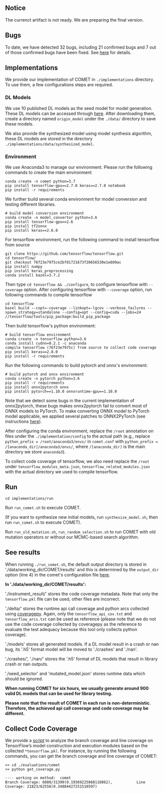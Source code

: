 ## Notice
The currenct artifact is not ready. We are preparing the final version.

## Bugs

To date, we have detected 32 bugs, including 21 confirmed bugs and 7 out of those confirmed bugs have been fixed. See [here](./evaluations/bugs.csv) for details.

## Implementations

We provide our implementation of COMET in `./implementations` directory. To use them, a few configurations steps are required.

### DL Models

We use 10 published DL models as the seed model for model generation. 
These DL models can be accessed through [here](https://drive.google.com/drive/folders/1d6rk80UvqcRtc6voN3jaux3wTbmUAYaI?usp=sharing). After downloading them, create a directory named `origin_model`  under the  `./data/` directory to save these models.

We also provide the synthesized model using model synthesis algorithm, 
these DL models are stored in the directory `./implementations/data/synthesized_model`.

### Environment

We use Anaconda3 to manage our environment. Please run the following commands to create the main environment

```
conda create -n comet python=3.7
pip install tensorflow-gpu==2.7.0 keras==2.7.0 notebook
pip install -r requirements
```

We further build several conda environment for model conversion and testing different libraries.

```
# build model conversion environment
conda create -n model_convertor python=3.6
pip install tensorflow-gpu==2.6
pip install tf2onnx
pip install keras==2.6.0
```

For tensorflow environment, run the following command to install tensorflow from source

```
git clone https://github.com/tensorflow/tensorflow.git
cd tensorflow/
git checkout 76f23e7975ce2bf81721673f20656530e1e609ac
pip install numpy
pip install keras_preprocessing
conda install bazel=3.7.2
```

Then type `cd tensorflow && ./configure`, to configure tensorflow with `--coverage` option. 
After configuring tensorflow with `--coverage` option, run following commands to compile tensorflow

```
cd tensorflow
bazel build --copt=-coverage --linkopt=-lgcov --verbose_failures --spawn_strategy=standalone --config=opt --config=cuda --jobs=24 //tensorflow/tools/pip_package:build_pip_package
```

Then build tensorflow's python environment:

```
# build tensorflow environment
conda create -n tensorflow python=3.6
conda install cudnn=8.2.1 -c anaconda
compile tensorflow (76f23e7975c) from source to collect code coverage
pip install keras==2.8.0
pip install -r requirements
```

Run the following commands to build pytorch and onnx's environment:
```
# build pytorch and onnx environment
conda create -n pytorch python=3.6
pip install -r requirements
pip install onnx2pytorch onnx
pip install pytorch==1.10.0 onnxruntime-gpu==1.10.0

```

Note that we detect some bugs in the current implementation of onnx2pytorch, 
these bugs makes onnx2pytorch fail to convert most of ONNX models to PyTorch. 
To make converting ONNX model to PyTorch model applicable, we applied several patches to ONNX2PyTorch 
(see instructions [here](./patches_on_onnx.md)).

After configuring the conda environment, replace the `/root` annotation on files under the `./implementation/config` 
to the actual path (e.g., replace `python_prefix = /root/anaconda3/envs/` in `comet.conf` 
with `python_prefix = /[anaconda_dir]/anaconda3/envs/`, where `/[anaconda_dir]` is the main directory we store `anaconda3`). 

To collect code coverage of tensorflow, we also need replace the `/root` under `tensorflow_modules_meta.json`, 
`tensorflow_related_modules.json` with the actual directory we used to compile tensorflow.

## Run

`cd implementations/run`

Run `run_comet.sh` to execute COMET.

(If you want to synthesize new initial models, run `synthesize_model.sh`, then run `run_comet.sh` to execute COMET). 

Run `run_old_mutation.sh`, `run_random_selection.sh` to run COMET with old mutation operators or without our MCMC-based search algorithm.

## See results
When running `./run_comet.sh`, the default output directory is stored in 
'./data/working_dir/COMET/results' and this is determined by the 
`output_dir` option (line 4) in the comet's configuration file [here](./implementations/config/comet.conf).

**In './data/working_dir/COMET/results':**

'./instrument_result/' stores the code coverage metadata. Note that only the `tensorflow.pkl` file can be used, 
other files are incorrect.

'./delta/' stores the runtime api call coverage and python arcs collected using [coveragepy](https://coverage.readthedocs.io/en/7.1.0/). 
Again, only the `tensorflow_api_cov.txt` and `tensorflow_arcs.txt` can be used as reference (please note that we do not use the code coverage collected by coveragepy as the reference to evaluate the test adequacy because 
this tool only collects python coverage).

'./models' stores all generated models. If a DL model result in a crash or nan bug, its '.h5' format model will be moved to './crashes' and './nan'.

'./crashes/', './nan/' stores the '.h5' format of DL models that result in library crash or nan outputs.

'./seed_selector' and 'mutated_model.json' stores runtime data which should be ignored.

**When running COMET for six hours, we usually generate around 900 valid DL models that can be used for library testing.**

**Please note that the result of COMET in each run is non-deterministic. Therefore, the achieved api call coverage and code coverage may be different.** 

## Collect Code Coverage
We provide a [script](./evaluations/comet/get_coverage.py) to analyze the branch coverage and line coverage on 
TensorFlow’s model construction and execution modules based on the collected `*tensorflow.pkl`.
For instance, by running the following commands, you can get the branch coverage and line coverage of COMET:

```
>> cd ./evaluations/comet
>> python get_coverage.py

---- working on method:  comet
Branch Coverage: 6080/31390(0.19369225868110862),           Line Coverage: 21823/62558(0.34884427251510597)
```
